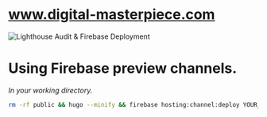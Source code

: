 # www.digital-masterpiece.com
![Lighthouse Audit & Firebase Deployment](https://github.com/nfrostdev/www.digital-masterpiece.com/workflows/Lighthouse%20Audit%20&%20Firebase%20Deployment/badge.svg)

# Using Firebase preview channels.
*In your working directory.*
```bash
rm -rf public && hugo --minify && firebase hosting:channel:deploy YOUR_CHANNEL_NAME
```